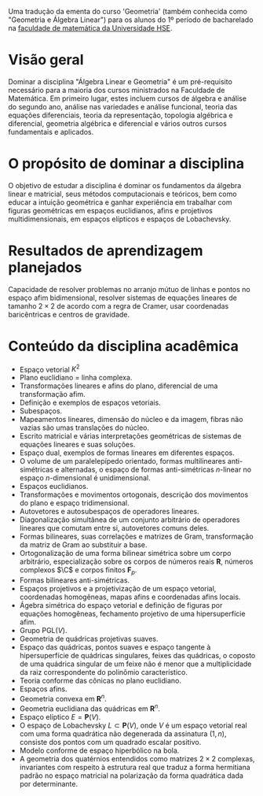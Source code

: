 
Uma tradução da ementa do curso 'Geometria' (também conhecida como "Geometria e Álgebra Linear") para os alunos do 1º período de bacharelado na [faculdade de matemática da Universidade HSE](https://math.hse.ru/en).

# Visão geral
Dominar a disciplina "Álgebra Linear e Geometria" é um pré-requisito necessário para a maioria dos cursos ministrados na Faculdade de Matemática. Em primeiro lugar, estes incluem cursos de álgebra e análise do segundo ano, análise nas variedades e análise funcional, teoria das equações diferenciais, teoria da representação, topologia algébrica e diferencial, geometria algébrica e diferencial e vários outros cursos fundamentais e aplicados.

# O propósito de dominar a disciplina
O objetivo de estudar a disciplina é dominar os fundamentos da álgebra linear e matricial, seus métodos computacionais e teóricos, bem como educar a intuição geométrica e ganhar experiência em trabalhar com figuras geométricas em espaços euclidianos, afins e projetivos multidimensionais, em espaços elípticos e espaços de Lobachevsky.

# Resultados de aprendizagem planejados
Capacidade de resolver problemas no arranjo mútuo de linhas e pontos no espaço afim bidimensional, resolver sistemas de equações lineares de tamanho $2\times 2$ de acordo com a regra de Cramer, usar coordenadas baricêntricas e centros de gravidade.

# Conteúdo da disciplina acadêmica
- Espaço vetorial $K^2$
- Plano euclidiano = linha complexa.
- Transformações lineares e afins do plano, diferencial de uma transformação afim.
- Definição e exemplos de espaços vetoriais.
- Subespaços.
- Mapeamentos lineares, dimensão do núcleo e da imagem, fibras não vazias são umas translações do núcleo.
- Escrito matricial e várias interpretações geométricas de sistemas de equações lineares e suas soluções.
- Espaço dual, exemplos de formas lineares em diferentes espaços.
- O volume de um paralelepípedo orientado, formas multilineares anti-simétricas e alternadas, o espaço de formas anti-simétricas $n$-linear no espaço $n$-dimensional é unidimensional.
- Espaços euclidianos.
- Transformações e movimentos ortogonais, descrição dos movimentos do plano e espaço tridimensional.
- Autovetores e autosubespaços de operadores lineares.
- Diagonalização simultânea de um conjunto arbitrário de operadores lineares que comutam entre si, autovetores comuns deles.
- Formas bilineares, suas correlações e matrizes de Gram, transformação da matriz de Gram ao substituir a base.
- Ortogonalização de uma forma bilinear simétrica sobre um corpo arbitrário, especialização sobre os corpos de números reais $\mathbf{R}$, números complexos $\C$ e corpos finitos $\mathbf{F}_p$.
- Formas bilineares anti-simétricas.
- Espaços projetivos e a projetivização de um espaço vetorial, coordenadas homogêneas, mapas afins e coordenadas afins locais.
- Ágebra simétrica do espaço vetorial e definição de figuras por equações homogêneas, fechamento projetivo de uma hipersuperfície afim.
- Grupo $\mathrm{PGL}(V)$.
- Geometria de quádricas projetivas suaves.
- Espaço das quádricas, pontos suaves e espaço tangente à hipersuperfície de quádricas singulares, feixes das quádricas, o coposto de uma quádrica singular de um feixe não é menor que a multiplicidade da raiz correspondente do polinômio característico.
- Teoria conforme das cônicas no plano euclidiano.
- Espaços afins.
- Geometria convexa em $\mathbf{R}^n$.
- Geometria euclidiana das quádricas em $\mathbf{R}^n$.
- Espaço elíptico $E = \mathbf{P}(V)$.
- O espaço de Lobachevsky $L \subset \mathbf{P}(V)$, onde $V$ é um espaço vetorial real com uma forma quadrática não degenerada da assinatura $(1,n)$, consiste dos pontos com um quadrado escalar positivo.
- Modelo conforme de espaço hiperbólico na bola.
- A geometria dos quatérnios entendidos como matrizes $2\times 2$ complexas, invariantes com respeito à estrutura real que traduz a forma hermitiana padrão no espaço matricial na polarização da forma quadrática dada por determinante.
